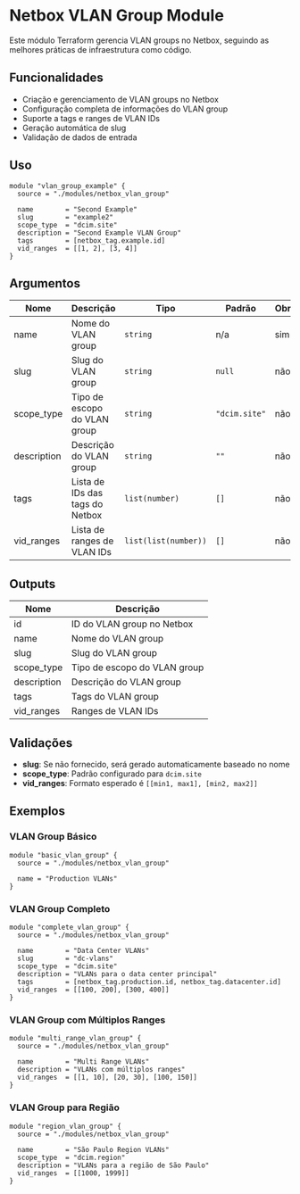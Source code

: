 # Netbox VLAN Group Module

Este módulo Terraform gerencia VLAN groups no Netbox, seguindo as melhores práticas de infraestrutura como código.

## Funcionalidades

- Criação e gerenciamento de VLAN groups no Netbox
- Configuração completa de informações do VLAN group
- Suporte a tags e ranges de VLAN IDs
- Geração automática de slug
- Validação de dados de entrada

## Uso

```hcl
module "vlan_group_example" {
  source = "./modules/netbox_vlan_group"
  
  name        = "Second Example"
  slug        = "example2"
  scope_type  = "dcim.site"
  description = "Second Example VLAN Group"
  tags        = [netbox_tag.example.id]
  vid_ranges  = [[1, 2], [3, 4]]
}
```

## Argumentos

| Nome | Descrição | Tipo | Padrão | Obrigatório |
|------|-----------|------|--------|-------------|
| name | Nome do VLAN group | `string` | n/a | sim |
| slug | Slug do VLAN group | `string` | `null` | não |
| scope_type | Tipo de escopo do VLAN group | `string` | `"dcim.site"` | não |
| description | Descrição do VLAN group | `string` | `""` | não |
| tags | Lista de IDs das tags do Netbox | `list(number)` | `[]` | não |
| vid_ranges | Lista de ranges de VLAN IDs | `list(list(number))` | `[]` | não |

## Outputs

| Nome | Descrição |
|------|-----------|
| id | ID do VLAN group no Netbox |
| name | Nome do VLAN group |
| slug | Slug do VLAN group |
| scope_type | Tipo de escopo do VLAN group |
| description | Descrição do VLAN group |
| tags | Tags do VLAN group |
| vid_ranges | Ranges de VLAN IDs |

## Validações

- **slug**: Se não fornecido, será gerado automaticamente baseado no nome
- **scope_type**: Padrão configurado para `dcim.site`
- **vid_ranges**: Formato esperado é `[[min1, max1], [min2, max2]]`

## Exemplos

### VLAN Group Básico

```hcl
module "basic_vlan_group" {
  source = "./modules/netbox_vlan_group"
  
  name = "Production VLANs"
}
```

### VLAN Group Completo

```hcl
module "complete_vlan_group" {
  source = "./modules/netbox_vlan_group"
  
  name        = "Data Center VLANs"
  slug        = "dc-vlans"
  scope_type  = "dcim.site"
  description = "VLANs para o data center principal"
  tags        = [netbox_tag.production.id, netbox_tag.datacenter.id]
  vid_ranges  = [[100, 200], [300, 400]]
}
```

### VLAN Group com Múltiplos Ranges

```hcl
module "multi_range_vlan_group" {
  source = "./modules/netbox_vlan_group"
  
  name        = "Multi Range VLANs"
  description = "VLANs com múltiplos ranges"
  vid_ranges  = [[1, 10], [20, 30], [100, 150]]
}
```

### VLAN Group para Região

```hcl
module "region_vlan_group" {
  source = "./modules/netbox_vlan_group"
  
  name        = "São Paulo Region VLANs"
  scope_type  = "dcim.region"
  description = "VLANs para a região de São Paulo"
  vid_ranges  = [[1000, 1999]]
}
```
